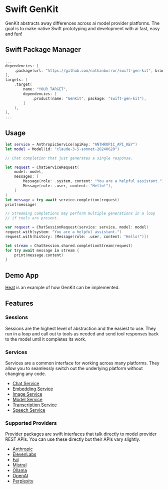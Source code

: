 # Swift GenKit

GenKit abstracts away differences across ai model provider platforms. The goal is to make native Swift prototyping and development with ai fast, easy and fun!

## Swift Package Manager

```swift
...
dependencies: [
    .package(url: "https://github.com/nathanborror/swift-gen-kit", branch: "main"),
],
targets: [
    .target(
        name: "YOUR_TARGET",
        dependencies: [
            .product(name: "GenKit", package: "swift-gen-kit"),
        ]
    ),
],
...
```

## Usage

```swift
let service = AnthropicService(apiKey: "ANTHROPIC_API_KEY")
let model = Model(id: "claude-3-5-sonnet-20240620")

// Chat completion that just generates a single response.

let request = ChatServiceRequest(
    model: model,
    messages: [
        Message(role: .system, content: "You are a helpful assistant."),
        Message(role: .user, content: "Hello!"),
    ]
)
let message = try await service.completion(request)
print(message)

// Streaming completions may perform multiple generations in a loop
// if tools are present.

var request = ChatSessionRequest(service: service, model: model)
request.with(system: "You are a helpful assistant.")
request.with(history: [Message(role: .user, content: "Hello!")])

let stream = ChatSession.shared.completionStream(request)
for try await message in stream {
    print(message.content)
}
```

## Demo App

[Heat](https://github.com/nathanborror/Heat) is an example of how GenKit can be implemented.

## Features

### Sessions

Sessions are the highest level of abstraction and the easiest to use. They run in a loop and call out to tools as needed and send tool responses back to the model until it completes its work.

### Services

Services are a common interface for working across many platforms. They allow you to seamlessly switch out the underlying platform without changing any code.

- [Chat Service](Sources/GenKit/Services/ChatService.swift)
- [Embedding Service](Sources/GenKit/Services/EmbeddingService.swift)
- [Image Service](Sources/GenKit/Services/ImageService.swift)
- [Model Service](Sources/GenKit/Services/ModelService.swift)
- [Transcription Service](Sources/GenKit/Services/TranscriptionService.swift)
- [Speech Service](Sources/GenKit/Services/SpeechService.swift)

### Supported Providers

Provider packages are swift interfaces that talk directly to model provider REST APIs. You can use these directly but their APIs vary slightly.

- [Anthropic](/nathanborror/swift-anthropic)
- [ElevenLabs](/nathanborror/swift-elevenlabs)
- [Fal](/nathanborror/swift-fal)
- [Mistral](/nathanborror/swift-mistral)
- [Ollama](/nathanborror/swift-ollama)
- [OpenAI](/nathanborror/swift-openai)
- [Perplexity](/nathanborror/swift-perplexity)
